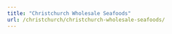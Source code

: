 ```yaml
---
title: "Christchurch Wholesale Seafoods"
url: /christchurch/christchurch-wholesale-seafoods/
---
```

